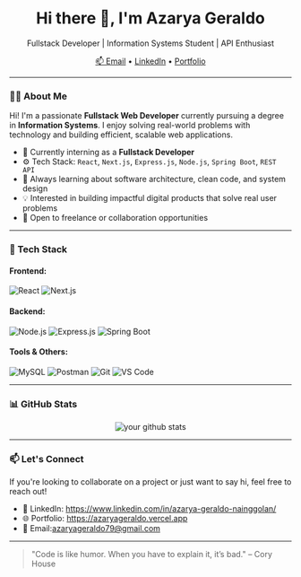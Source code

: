 <h1 align="center">Hi there 👋, I'm Azarya Geraldo</h1>

<p align="center">
  Fullstack Developer | Information Systems Student | API Enthusiast
</p>

<p align="center">
  <a href="azaryageraldo79@gmail.com">📫 Email</a> •
  <a href="https://www.linkedin.com/in/azarya-geraldo-nainggolan/">LinkedIn</a> •
  <a href="https://azaryageraldo.vercel.app">Portfolio</a>
</p>

---

### 🧑‍💻 About Me

Hi! I'm a passionate **Fullstack Web Developer** currently pursuing a degree in **Information Systems**. I enjoy solving real-world problems with technology and building efficient, scalable web applications.

- 🔭 Currently interning as a **Fullstack Developer**
- ⚙️ Tech Stack: `React`, `Next.js`, `Express.js`, `Node.js`, `Spring Boot`, `REST API`
- 🌱 Always learning about software architecture, clean code, and system design
- 💡 Interested in building impactful digital products that solve real user problems
- 💼 Open to freelance or collaboration opportunities

---

### 🚀 Tech Stack

#### Frontend:
![React](https://img.shields.io/badge/-React-black?style=flat-square&logo=react)
![Next.js](https://img.shields.io/badge/-Next.js-black?style=flat-square&logo=next.js)

#### Backend:
![Node.js](https://img.shields.io/badge/-Node.js-black?style=flat-square&logo=node.js)
![Express.js](https://img.shields.io/badge/-Express-black?style=flat-square&logo=express)
![Spring Boot](https://img.shields.io/badge/-Spring_Boot-black?style=flat-square&logo=spring-boot)

#### Tools & Others:
![MySQL](https://img.shields.io/badge/-MySQL-black?style=flat-square&logo=mysql)
![Postman](https://img.shields.io/badge/-Postman-black?style=flat-square&logo=postman)
![Git](https://img.shields.io/badge/-Git-black?style=flat-square&logo=git)
![VS Code](https://img.shields.io/badge/-VS_Code-black?style=flat-square&logo=visual-studio-code)

---

### 📊 GitHub Stats

<p align="center">
  <img src="https://github-readme-stats.vercel.app/api?username=yourusername&show_icons=true&theme=radical" alt="your github stats" />
</p>

---

### 📫 Let's Connect

If you're looking to collaborate on a project or just want to say hi, feel free to reach out!

- 🔗 LinkedIn: https://www.linkedin.com/in/azarya-geraldo-nainggolan/
- 🌐 Portfolio: https://azaryageraldo.vercel.app
- 📩 Email:azaryageraldo79@gmail.com

---

> "Code is like humor. When you have to explain it, it’s bad." – Cory House
